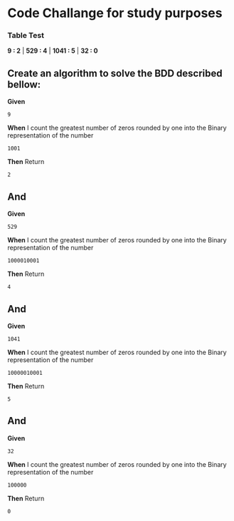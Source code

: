 # Code Challange for study purposes

### Table Test

__9 : 2__ | __529 : 4__ | __1041 : 5__ | __32 : 0__

## Create an algorithm to solve the BDD described bellow:

**Given**

```9```

**When** I count the greatest number of zeros rounded by one into the Binary representation of the number

```1001```

**Then** Return

```2```

## And

**Given**

```529```

**When** I count the greatest number of zeros rounded by one into the Binary representation of the number

```1000010001```

**Then** Return

```4```

## And

**Given**

```1041```

**When** I count the greatest number of zeros rounded by one into the Binary representation of the number

```10000010001```

**Then** Return

```5```


## And

**Given**

```32```

**When** I count the greatest number of zeros rounded by one into the Binary representation of the number

```100000```

**Then** Return

```0```